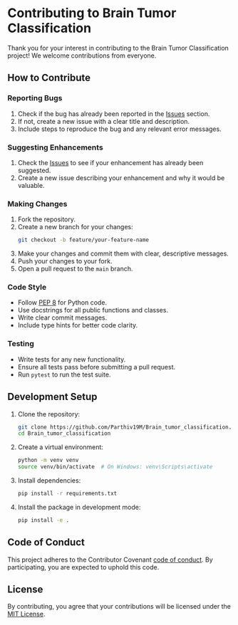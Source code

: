 # Contributing to Brain Tumor Classification

Thank you for your interest in contributing to the Brain Tumor Classification project! We welcome contributions from everyone.

## How to Contribute

### Reporting Bugs
1. Check if the bug has already been reported in the [Issues](https://github.com/Parthiv19M/Brain_tumor_classification/issues) section.
2. If not, create a new issue with a clear title and description.
3. Include steps to reproduce the bug and any relevant error messages.

### Suggesting Enhancements
1. Check the [Issues](https://github.com/Parthiv19M/Brain_tumor_classification/issues) to see if your enhancement has already been suggested.
2. Create a new issue describing your enhancement and why it would be valuable.

### Making Changes
1. Fork the repository.
2. Create a new branch for your changes:
   ```bash
   git checkout -b feature/your-feature-name
   ```
3. Make your changes and commit them with clear, descriptive messages.
4. Push your changes to your fork.
5. Open a pull request to the `main` branch.

### Code Style
- Follow [PEP 8](https://www.python.org/dev/peps/pep-0008/) for Python code.
- Use docstrings for all public functions and classes.
- Write clear commit messages.
- Include type hints for better code clarity.

### Testing
- Write tests for any new functionality.
- Ensure all tests pass before submitting a pull request.
- Run `pytest` to run the test suite.

## Development Setup
1. Clone the repository:
   ```bash
   git clone https://github.com/Parthiv19M/Brain_tumor_classification.git
   cd Brain_tumor_classification
   ```
2. Create a virtual environment:
   ```bash
   python -m venv venv
   source venv/bin/activate  # On Windows: venv\Scripts\activate
   ```
3. Install dependencies:
   ```bash
   pip install -r requirements.txt
   ```
4. Install the package in development mode:
   ```bash
   pip install -e .
   ```

## Code of Conduct
This project adheres to the Contributor Covenant [code of conduct](CODE_OF_CONDUCT.md). By participating, you are expected to uphold this code.

## License
By contributing, you agree that your contributions will be licensed under the [MIT License](LICENSE).

